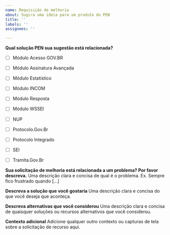 ```yaml
---
name: Requisição de melhoria
about: Sugira uma ideia para um produto do PEN
title: ''
labels: ''
assignees: ''

---
```


**Qual solução PEN sua sugestão está relacionada?**

 - [ ] Módulo Acesso GOV.BR
 - [ ] Módulo Assinatura Avançada
 - [ ] Módulo Estatístico
 - [ ] Módulo INCOM
 - [ ] Módulo Resposta
 - [ ] Módulo WSSEI
 - [ ] NUP
 - [ ] Protocolo.Gov.Br
 - [ ] Protocolo Integrado
 - [ ] SEI
 - [ ] Tramita.Gov.Br


**Sua solicitação de melhoria está relacionada a um problema? Por favor descreva.**
Uma descrição clara e concisa de qual é o problema. Ex. Sempre fico frustrado quando [...]


**Descreva a solução que você gostaria**
Uma descrição clara e concisa do que você deseja que aconteça.


**Descreva alternativas que você considerou**
Uma descrição clara e concisa de quaisquer soluções ou recursos alternativos que você considerou.


**Contexto adicional**
Adicione qualquer outro contexto ou capturas de tela sobre a solicitação de recurso aqui.
